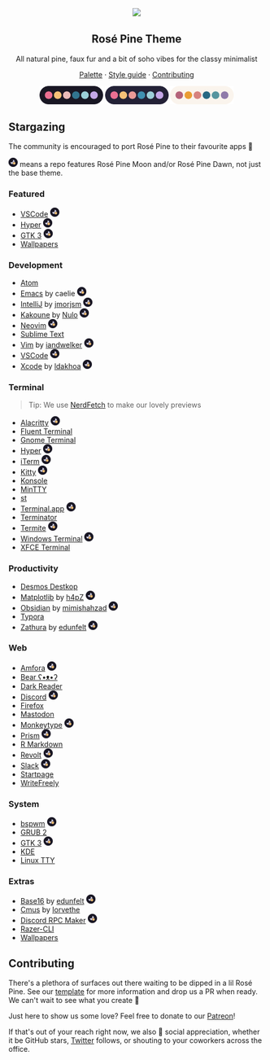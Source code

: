 <p align="center">
  <img src="assets/icon.png" width="80" />
  <h2 align="center">Rosé Pine Theme</h2>
</p>

<p align="center">All natural pine, faux fur and a bit of soho vibes for the classy minimalist</p>

<p align="center">
  <a href="https://rosepinetheme.com/palette.html">Palette</a>
  ·
  <a href="https://rosepinetheme.com/contributing.html#style-guide">Style guide</a>
  ·
  <a href="https://rosepinetheme.com/contributing.html">Contributing</a>
</p>

<p align="center">
  <img src="assets/palette.png" width="125" />
  <img src="assets/palette-moon.png" width="125" />
  <img src="assets/palette-dawn.png" width="125" />
</p>

## Stargazing

The community is encouraged to port Rosé Pine to their favourite apps 🌸

![](assets/alt.png) means a repo features Rosé Pine Moon and/or Rosé Pine Dawn, not just the base theme.

### Featured

- [VSCode](https://github.com/rose-pine/vscode) ![](assets/alt.png)
- [Hyper](https://github.com/rose-pine/hyper) ![](assets/alt.png)
- [GTK 3](https://github.com/rose-pine/gtk) ![](assets/alt.png)
- [Wallpapers](https://github.com/rose-pine/wallpapers)

### Development

- [Atom](https://github.com/rose-pine/atom)
- [Emacs](https://github.com/thongpv87/rose-pine-emacs) by caelie ![](assets/alt.png)
- [IntelliJ](https://github.com/jmorjsm/rose-pine-intellij) by [jmorjsm](https://github.com/jmorjsm) ![](assets/alt.png)
- [Kakoune](https://gitea.nulo.in/Nulo/rose-pine.kak) by [Nulo](https://nulo.in) ![](assets/alt.png)
- [Neovim](https://github.com/rose-pine/neovim) ![](assets/alt.png)
- [Sublime Text](https://github.com/rose-pine/sublime-text)
- [Vim](https://github.com/iandwelker/rose-pine-vim) by [iandwelker](https://github.com/iandwelker) ![](assets/alt.png)
- [VSCode](https://github.com/rose-pine/vscode) ![](assets/alt.png)
- [Xcode](https://github.com/ldakhoa/rose-pine-xcode) by [ldakhoa](https://github.com/ldakhoa) ![](assets/alt.png)

### Terminal

> Tip: We use [NerdFetch](https://github.com/thatonecalculator/nerdfetch) to make our lovely previews

- [Alacritty](https://github.com/rose-pine/alacritty) ![](assets/alt.png)
- [Fluent Terminal](https://github.com/rose-pine/fluent-terminal)
- [Gnome Terminal](https://github.com/rose-pine/gnome-terminal)
- [Hyper](https://github.com/rose-pine/hyper) ![](assets/alt.png)
- [iTerm](https://github.com/rose-pine/iterm) ![](assets/alt.png)
- [Kitty](https://github.com/rose-pine/kitty) ![](assets/alt.png)
- [Konsole](https://github.com/rose-pine/konsole)
- [MinTTY](https://github.com/rose-pine/mintty)
- [st](https://github.com/rose-pine/st)
- [Terminal.app](https://github.com/rose-pine/terminal.app) ![](assets/alt.png)
- [Terminator](https://github.com/rose-pine/terminator)
- [Termite](https://github.com/rose-pine/termite) ![](assets/alt.png)
- [Windows Terminal](https://github.com/rose-pine/windows-terminal) ![](assets/alt.png)
- [XFCE Terminal](https://github.com/rose-pine/xfce-terminal)

### Productivity

- [Desmos Destkop](https://github.com/rose-pine/desmos-desktop)
- [Matplotlib](https://github.com/h4pZ/rose-pine-matplotlib) by [h4pZ](https://github.com/h4pz) ![](assets/alt.png)
- [Obsidian](https://github.com/mimishahzad/rose-pine-moon-obsidian) by [mimishahzad](https://github.com/mimishahzad) ![](assets/alt.png)
- [Typora](https://github.com/rose-pine/typora)
- [Zathura](https://github.com/edunfelt/zathura) by [edunfelt](https://github.com/edunfelt) ![](assets/alt.png)

### Web

- [Amfora](https://github.com/rose-pine/amfora) ![](assets/alt.png)
- [Bear ʕ•ᴥ•ʔ](https://github.com/rose-pine/bear-blog)
- [Dark Reader](https://github.com/rose-pine/dark-reader)
- [Discord](https://github.com/rose-pine/discord) ![](assets/alt.png)
- [Firefox](https://github.com/rose-pine/firefox)
- [Mastodon](https://github.com/rose-pine/mastodon)
- [Monkeytype](https://github.com/rose-pine/monkeytype) ![](assets/alt.png)
- [Prism](https://github.com/rose-pine/prism) ![](assets/alt.png)
- [R Markdown](https://github.com/rose-pine/r-markdown)
- [Revolt](https://github.com/rose-pine/revolt) ![](assets/alt.png)
- [Slack](https://github.com/rose-pine/slack) ![](assets/alt.png)
- [Startpage](https://github.com/rose-pine/startpage)
- [WriteFreely](https://github.com/rose-pine/writefreely)

### System

- [bspwm](https://github.com/rose-pine/bspwm) ![](assets/alt.png)
- [GRUB 2](https://github.com/rose-pine/grub)
- [GTK 3](https://github.com/rose-pine/gtk) ![](assets/alt.png)
- [KDE](https://github.com/maybork/kde)
- [Linux TTY](https://github.com/rose-pine/linux-tty)

### Extras

- [Base16](https://github.com/edunfelt/base16-rose-pine-scheme) by [edunfelt](https://github.com/edunfelt) ![](assets/alt.png)
- [Cmus](https://github.com/Iorvethe/cmus) by [Iorvethe](https://github.com/Iorvethe)
- [Discord RPC Maker](https://github.com/rose-pine/discordrpcmaker) ![](assets/alt.png)
- [Razer-CLI](https://github.com/rose-pine/razer-cli)
- [Wallpapers](https://github.com/rose-pine/wallpapers)

## Contributing

There's a plethora of surfaces out there waiting to be dipped in a lil Rosé Pine. See our [template](https://github.com/rose-pine/rose-pine-template) for more information and drop us a PR when ready. We can't wait to see what you create 🥰

Just here to show us some love? Feel free to donate to our [Patreon](https://patreon.com/rosepine)!

If that's out of your reach right now, we also 💛 social appreciation, whether it be GitHub stars, [Twitter](https://twitter.com/rosepinetheme) follows, or shouting to your coworkers across the office.
